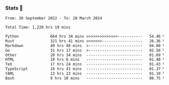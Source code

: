 ### Stats 👋
<!--START_SECTION:waka-->

```txt
From: 30 September 2022 - To: 20 March 2024

Total Time: 1,220 hrs 19 mins

Python              664 hrs 34 mins >>>>>>>>>>>>>>-----------   54.46 %
Rust                321 hrs 41 mins >>>>>>>------------------   26.36 %
Markdown            49 hrs 48 mins  >------------------------   04.08 %
Go                  31 hrs 17 mins  >------------------------   02.56 %
Other               20 hrs 34 mins  -------------------------   01.69 %
HTML                18 hrs 6 mins   -------------------------   01.48 %
TeX                 17 hrs 24 mins  -------------------------   01.43 %
TypeScript          16 hrs 41 mins  -------------------------   01.37 %
YAML                13 hrs 23 mins  -------------------------   01.10 %
Bash                9 hrs 10 mins   -------------------------   00.75 %
```

<!--END_SECTION:waka-->

<!--
**buhaytza2005/buhaytza2005** is a ✨ _special_ ✨ repository because its `README.md` (this file) appears on your GitHub profile.

Here are some ideas to get you started:

- 🔭 I’m currently working on ...
- 🌱 I’m currently learning ...
- 👯 I’m looking to collaborate on ...
- 🤔 I’m looking for help with ...
- 💬 Ask me about ...
- 📫 How to reach me: ...
- 😄 Pronouns: ...
- ⚡ Fun fact: ...
-->


